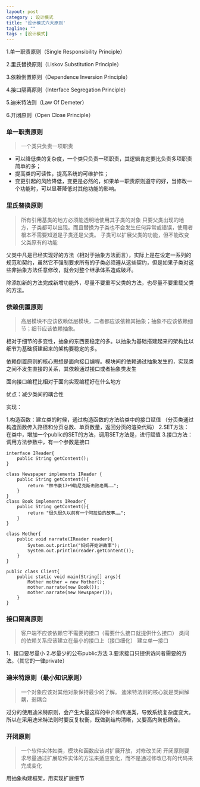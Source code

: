 ```yaml
---
layout: post
category : 设计模式
title: '设计模式六大原则'
tagline: ""
tags : [设计模式]
---
```


1.单一职责原则（Single Responsibility Principle）

2.里氏替换原则（Liskov Substitution Principle）

3.依赖倒置原则（Dependence Inversion Principle）

4.接口隔离原则（Interface Segregation Principle）

5.迪米特法则（Law Of Demeter）

6.开闭原则（Open Close Principle）

<!--break-->

### 单一职责原则

> 一个类只负责一项职责

- 可以降低类的复杂度，一个类只负责一项职责，其逻辑肯定要比负责多项职责简单的多；
- 提高类的可读性，提高系统的可维护性；
- 变更引起的风险降低，变更是必然的，如果单一职责原则遵守的好，当修改一个功能时，可以显著降低对其他功能的影响。

### 里氏替换原则

> 所有引用基类的地方必须能透明地使用其子类的对象
> 只要父类出现的地方，子类都可以出现。而且替换为子类也不会发生任何异常或错误，使用者根本不需要知道是子类还是父类。
> 子类可以扩展父类的功能，但不能改变父类原有的功能

父类中凡是已经实现好的方法（相对于抽象方法而言），实际上是在设定一系列的规范和契约，虽然它不强制要求所有的子类必须遵从这些契约，但是如果子类对这些非抽象方法任意修改，就会对整个继承体系造成破坏。

除添加新的方法完成新增功能外，尽量不要重写父类的方法，也尽量不要重载父类的方法。

### 依赖倒置原则

> 高层模块不应该依赖低层模块，二者都应该依赖其抽象；抽象不应该依赖细节；细节应该依赖抽象。

相对于细节的多变性，抽象的东西要稳定的多。以抽象为基础搭建起来的架构比以细节为基础搭建起来的架构要稳定的多。

依赖倒置原则的核心思想是面向接口编程。模块间的依赖通过抽象发生的，实现类之间不发生直接的关系，其依赖通过接口或者抽象类发生

面向接口编程比相对于面向实现编程好在什么地方

优点：减少类间的耦合性

实现：

1.构造函数：建立类的时候，通过构造函数的方法给类中的接口赋值
（分页类通过构造函数传入路径和分页总数、单页数量，返回分页的渲染代码）
2.SET方法：在类中，增加一个public的SET的方法，调用SET方法是，进行赋值
3.接口方法：调用方法参数中，有一个参数是接口


    interface IReader{  
        public String getContent();  
    }

    class Newspaper implements IReader {  
        public String getContent(){  
            return "林书豪17+9助尼克斯击败老鹰……";  
        }  
    }  
    class Book implements IReader{  
        public String getContent(){  
            return "很久很久以前有一个阿拉伯的故事……";  
        }  
    }  
      
    class Mother{  
        public void narrate(IReader reader){  
            System.out.println("妈妈开始讲故事");  
            System.out.println(reader.getContent());  
        }  
    }  
      
    public class Client{  
        public static void main(String[] args){  
            Mother mother = new Mother();  
            mother.narrate(new Book());  
            mother.narrate(new Newspaper());  
        }  
    } 


### 接口隔离原则

> 客户端不应该依赖它不需要的接口（需要什么接口就提供什么接口）
> 类间的依赖关系应该建立在最小的接口上（接口细化）
> 建立单一接口

1．接口要尽量小
2.尽量少的公布public方法
3.要求接口只提供访问者需要的方法。（其它的一律private）

### 迪米特原则（最小知识原则）

> 一个对象应该对其他对象保持最少的了解。
> 迪米特法则的核心就是类间解耦，弱耦合

过分的使用迪米特原则，会产生大量这样的中介和传递类，导致系统复杂度变大。所以在采用迪米特法则时要反复权衡，既做到结构清晰，又要高内聚低耦合。

### 开闭原则

> 一个软件实体如类，模块和函数应该对扩展开放，对修改关闭
> 开闭原则要求尽量通过扩展软件实体的方法来适应变化，而不是通过修改已有的代码来完成变化

用抽象构建框架，用实现扩展细节